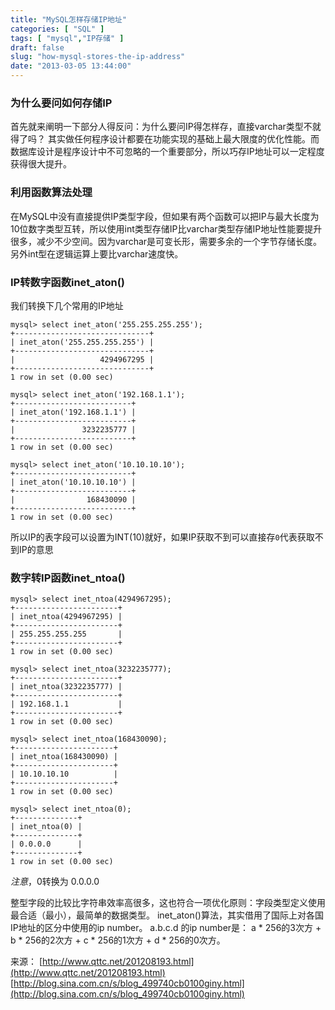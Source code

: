 ```yaml
---
title: "MySQL怎样存储IP地址"
categories: [ "SQL" ]
tags: [ "mysql","IP存储" ]
draft: false
slug: "how-mysql-stores-the-ip-address"
date: "2013-03-05 13:44:00"
---
```


### 为什么要问如何存储IP ###

首先就来阐明一下部分人得反问：为什么要问IP得怎样存，直接varchar类型不就得了吗？
其实做任何程序设计都要在功能实现的基础上最大限度的优化性能。而数据库设计是程序设计中不可忽略的一个重要部分，所以巧存IP地址可以一定程度获得很大提升。
 


<!--more-->


### 利用函数算法处理 ###

在MySQL中没有直接提供IP类型字段，但如果有两个函数可以把IP与最大长度为10位数字类型互转，所以使用int类型存储IP比varchar类型存储IP地址性能要提升很多，减少不少空间。因为varchar是可变长形，需要多余的一个字节存储长度。另外int型在逻辑运算上要比varchar速度快。
 
### IP转数字函数inet_aton() ###

我们转换下几个常用的IP地址

    mysql> select inet_aton('255.255.255.255');
    +------------------------------+
    | inet_aton('255.255.255.255') |
    +------------------------------+
    |                   4294967295 |
    +------------------------------+
    1 row in set (0.00 sec)
    
    mysql> select inet_aton('192.168.1.1');    
    +--------------------------+
    | inet_aton('192.168.1.1') |
    +--------------------------+
    |               3232235777 |
    +--------------------------+
    1 row in set (0.00 sec)
    
    mysql> select inet_aton('10.10.10.10');
    +--------------------------+
    | inet_aton('10.10.10.10') |
    +--------------------------+
    |                168430090 |
    +--------------------------+
    1 row in set (0.00 sec)

所以IP的表字段可以设置为INT(10)就好，如果IP获取不到可以直接存`0`代表获取不到IP的意思

### 数字转IP函数inet_ntoa() ###

    mysql> select inet_ntoa(4294967295);
    +-----------------------+
    | inet_ntoa(4294967295) |
    +-----------------------+
    | 255.255.255.255       |
    +-----------------------+
    1 row in set (0.00 sec)
    
    mysql> select inet_ntoa(3232235777); 
    +-----------------------+
    | inet_ntoa(3232235777) |
    +-----------------------+
    | 192.168.1.1           |
    +-----------------------+
    1 row in set (0.00 sec)
    
    mysql> select inet_ntoa(168430090); 
    +----------------------+
    | inet_ntoa(168430090) |
    +----------------------+
    | 10.10.10.10          |
    +----------------------+
    1 row in set (0.00 sec)
    
    mysql> select inet_ntoa(0);        
    +--------------+
    | inet_ntoa(0) |
    +--------------+
    | 0.0.0.0      |
    +--------------+
    1 row in set (0.00 sec)

*注意*，0转换为 0.0.0.0
 
整型字段的比较比字符串效率高很多，这也符合一项优化原则：字段类型定义使用最合适（最小），最简单的数据类型。
inet_aton()算法，其实借用了国际上对各国IP地址的区分中使用的ip number。
a.b.c.d 的ip number是：
a * 256的3次方 + b * 256的2次方 + c * 256的1次方 + d * 256的0次方。


来源：
[http://www.qttc.net/201208193.html](http://www.qttc.net/201208193.html)
[http://blog.sina.com.cn/s/blog_499740cb0100giny.html](http://blog.sina.com.cn/s/blog_499740cb0100giny.html)
